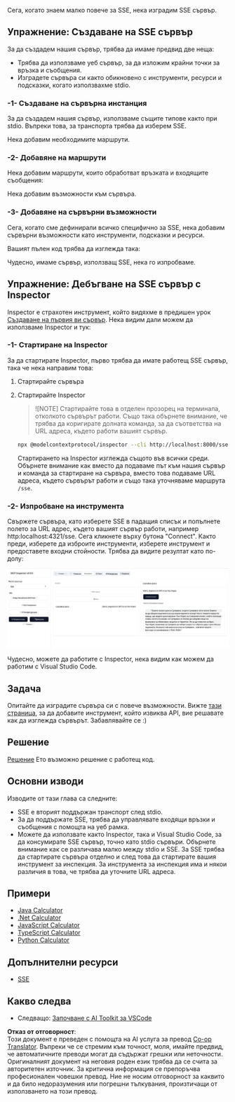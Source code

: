 <!--
CO_OP_TRANSLATOR_METADATA:
{
  "original_hash": "0a8086dc4bf89448f83e7936db972c42",
  "translation_date": "2025-05-17T11:43:57+00:00",
  "source_file": "03-GettingStarted/05-sse-server/README.md",
  "language_code": "bg"
}
-->
Сега, когато знаем малко повече за SSE, нека изградим SSE сървър.

## Упражнение: Създаване на SSE сървър

За да създадем нашия сървър, трябва да имаме предвид две неща:

- Трябва да използваме уеб сървър, за да изложим крайни точки за връзка и съобщения.
- Изградете сървъра си както обикновено с инструменти, ресурси и подсказки, когато използвахме stdio.

### -1- Създаване на сървърна инстанция

За да създадем нашия сървър, използваме същите типове както при stdio. Въпреки това, за транспорта трябва да изберем SSE.

Нека добавим необходимите маршрути.

### -2- Добавяне на маршрути

Нека добавим маршрути, които обработват връзката и входящите съобщения:

Нека добавим възможности към сървъра.

### -3- Добавяне на сървърни възможности

Сега, когато сме дефинирали всичко специфично за SSE, нека добавим сървърни възможности като инструменти, подсказки и ресурси.

Вашият пълен код трябва да изглежда така:

Чудесно, имаме сървър, използващ SSE, нека го изпробваме.

## Упражнение: Дебъгване на SSE сървър с Inspector

Inspector е страхотен инструмент, който видяхме в предишен урок [Създаване на първия ви сървър](/03-GettingStarted/01-first-server/README.md). Нека видим дали можем да използваме Inspector и тук:

### -1- Стартиране на Inspector

За да стартирате Inspector, първо трябва да имате работещ SSE сървър, така че нека направим това:

1. Стартирайте сървъра

1. Стартирайте Inspector

    > ![NOTE]
    > Стартирайте това в отделен прозорец на терминала, отколкото сървърът работи. Също така обърнете внимание, че трябва да коригирате долната команда, за да съответства на URL адреса, където работи вашият сървър.

    ```sh
    npx @modelcontextprotocol/inspector --cli http://localhost:8000/sse --method tools/list
    ```

    Стартирането на Inspector изглежда същото във всички среди. Обърнете внимание как вместо да подаваме път към нашия сървър и команда за стартиране на сървъра, вместо това подаваме URL адреса, където сървърът работи и също така уточняваме маршрута `/sse`.

### -2- Изпробване на инструмента

Свържете сървъра, като изберете SSE в падащия списък и попълнете полето за URL адрес, където вашият сървър работи, например http:localhost:4321/sse. Сега кликнете върху бутона "Connect". Както преди, изберете да изброите инструменти, изберете инструмент и предоставете входни стойности. Трябва да видите резултат като по-долу:

![SSE Server running in inspector](../../../../translated_images/sse-inspector.12861eb95abecbfc82610f480b55901524fed1a6aca025bb948e09e882c48428.bg.png)

Чудесно, можете да работите с Inspector, нека видим как можем да работим с Visual Studio Code.

## Задача

Опитайте да изградите сървъра си с повече възможности. Вижте [тази страница](https://api.chucknorris.io/), за да добавите инструмент, който извиква API, вие решавате как да изглежда сървърът. Забавлявайте се :)

## Решение

[Решение](./solution/README.md) Ето възможно решение с работещ код.

## Основни изводи

Изводите от тази глава са следните:

- SSE е вторият поддържан транспорт след stdio.
- За да поддържате SSE, трябва да управлявате входящи връзки и съобщения с помощта на уеб рамка.
- Можете да използвате както Inspector, така и Visual Studio Code, за да консумирате SSE сървър, точно като stdio сървъри. Обърнете внимание как се различава малко между stdio и SSE. За SSE трябва да стартирате сървъра отделно и след това да стартирате вашия инструмент за инспекция. За инструмента за инспекция има и някои различия в това, че трябва да уточните URL адреса.

## Примери

- [Java Calculator](../samples/java/calculator/README.md)
- [.Net Calculator](../../../../03-GettingStarted/samples/csharp)
- [JavaScript Calculator](../samples/javascript/README.md)
- [TypeScript Calculator](../samples/typescript/README.md)
- [Python Calculator](../../../../03-GettingStarted/samples/python)

## Допълнителни ресурси

- [SSE](https://developer.mozilla.org/en-US/docs/Web/API/Server-sent_events)

## Какво следва

- Следващо: [Започване с AI Toolkit за VSCode](/03-GettingStarted/06-aitk/README.md)

**Отказ от отговорност**:  
Този документ е преведен с помощта на AI услуга за превод [Co-op Translator](https://github.com/Azure/co-op-translator). Въпреки че се стремим към точност, моля, имайте предвид, че автоматичните преводи могат да съдържат грешки или неточности. Оригиналният документ на неговия роден език трябва да се счита за авторитетен източник. За критична информация се препоръчва професионален човешки превод. Ние не носим отговорност за каквито и да било недоразумения или погрешни тълкувания, произтичащи от използването на този превод.
